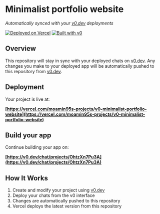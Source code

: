 # Minimalist portfolio website

*Automatically synced with your [v0.dev](https://v0.dev) deployments*

[![Deployed on Vercel](https://img.shields.io/badge/Deployed%20on-Vercel-black?style=for-the-badge&logo=vercel)](https://vercel.com/moamin95s-projects/v0-minimalist-portfolio-website)
[![Built with v0](https://img.shields.io/badge/Built%20with-v0.dev-black?style=for-the-badge)](https://v0.dev/chat/projects/OhtzXn7Pu3A)

## Overview

This repository will stay in sync with your deployed chats on [v0.dev](https://v0.dev).
Any changes you make to your deployed app will be automatically pushed to this repository from [v0.dev](https://v0.dev).

## Deployment

Your project is live at:

**[https://vercel.com/moamin95s-projects/v0-minimalist-portfolio-website](https://vercel.com/moamin95s-projects/v0-minimalist-portfolio-website)**

## Build your app

Continue building your app on:

**[https://v0.dev/chat/projects/OhtzXn7Pu3A](https://v0.dev/chat/projects/OhtzXn7Pu3A)**

## How It Works

1. Create and modify your project using [v0.dev](https://v0.dev)
2. Deploy your chats from the v0 interface
3. Changes are automatically pushed to this repository
4. Vercel deploys the latest version from this repository